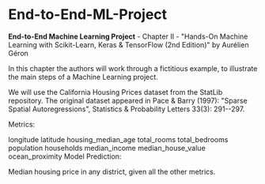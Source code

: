 # End-to-End-ML-Project

**End-to-End Machine Learning Project** - Chapter II - "Hands-On Machine Learning with Scikit-Learn, Keras & TensorFlow (2nd Edition)" by Aurélien Géron

In this chapter the authors will work through a fictitious example, to illustrate the main steps of a Machine Learning project.

We will use the California Housing Prices dataset from the StatLib repository. The original dataset appeared in Pace & Barry (1997): "Sparse Spatial Autoregressions", Statistics & Probability Letters 33(3): 291--297.

Metrics:

longitude
latitude
housing_median_age
total_rooms
total_bedrooms
population
households
median_income
median_house_value
ocean_proximity
Model Prediction:

Median housing price in any district, given all the other metrics.
